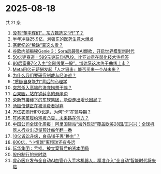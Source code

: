 # 2025-08-18

共 21 条

<!-- BEGIN 36KR -->
<!-- 最后更新时间 2025-08-18 00:10:12 +0800 -->
1. [没有“董宇辉们”，东方甄选又“行”了？](https://36kr.com/p/3424186851285381)
1. [半年净赚25.9亿，刘强东的医药生意大爆发](https://36kr.com/p/3426246101178755)
1. [寒武纪的“稀缺”真这么贵？](https://36kr.com/p/3424120176253060)
1. [谷歌内部揭秘Genie 3：Sora后最强AI爆款，开启世界模型新时代](https://36kr.com/p/3426660861447555)
1. [50亿建赛道！599元爽玩仰望U9，比亚迪意在弱化技术宅标签](https://36kr.com/p/3424110513625225)
1. [80后富豪7亿入主“金刚线第一股”，博达系这次终于曲线上市？](https://36kr.com/p/3425412963506308)
1. [Meta用亿元薪酬发起「人才狙击」能否买来一个AI未来？](https://36kr.com/p/3425586536192129)
1. [为什么我们要研究制裁与经济战？](https://36kr.com/p/3423737540497029)
1. [“质疑自身能力”背后的心理学](https://36kr.com/p/3394482783996292)
1. [突然杀入高端的海底捞想干嘛？](https://36kr.com/p/3425341983725700)
1. [百果园，站在钟薛高的悬崖边](https://36kr.com/p/3425158101309832)
1. [荣新节接棒下的东软集团，能否走出增长困局？](https://36kr.com/p/3424007121852801)
1. [汤臣倍健正在被消费者抛弃](https://36kr.com/p/3424942644369540)
1. [万亿农商行IPO长跑，为何“卡”在辅导期？](https://36kr.com/p/3426379230009735)
1. [叮咚买菜履约短板凸显，未来路在何方？](https://36kr.com/p/3424818257320321)
1. [中国公司全球化周报｜阿里国际站“海外现货”覆盖欧美28国/王兴兴：全球机器人行业出货量预计每年翻一番](https://36kr.com/p/3426766851739269)
1. [10亿诉讼升级，良品铺子再“换主”？](https://36kr.com/p/3425149380024454)
1. [600亿，“小恒瑞”离恒瑞还有多远](https://36kr.com/p/3425128540117383)
1. [际华集团：亏损、被立案背后的资本困局](https://36kr.com/p/3426362253007233)
1. [股份制行的来时路](https://36kr.com/p/3426265327245440)
1. [睿心医疗发布全自动AI血管介入手术机器人，精准介入“全自动”智能时代将来临](https://36kr.com/p/3427001446927748)
<!-- END 36KR -->